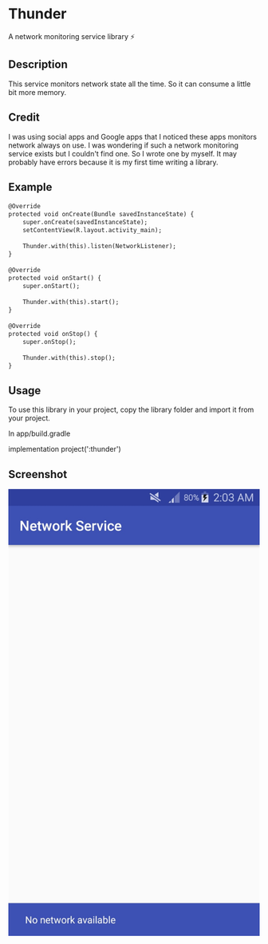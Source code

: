 # Thunder
A network monitoring service library :zap:

Description
-----------
This service monitors network state all the time. So it can consume a little bit more memory.

Credit
------
I was using social apps and Google apps that I noticed these apps monitors network always on use.
I was wondering if such a network monitoring service exists but I couldn't find one.
So I wrote one by myself. It may probably have errors because it is my first time writing a library.

Example
-------

    @Override
    protected void onCreate(Bundle savedInstanceState) {
        super.onCreate(savedInstanceState);
        setContentView(R.layout.activity_main);
        
        Thunder.with(this).listen(NetworkListener);
    }
    
    @Override
    protected void onStart() {
        super.onStart();

        Thunder.with(this).start();
    }

    @Override
    protected void onStop() {
        super.onStop();

        Thunder.with(this).stop();
    }
    
Usage
-----
To use this library in your project, copy the library folder and import it from your project.

In app/build.gradle

implementation project(':thunder')
    
Screenshot
----------
![Screenshot](/screenshot/screenshot.jpg)